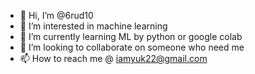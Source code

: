 - 👋 Hi, I’m @6rud10
- 👀 I’m interested in machine learning
- 🌱 I’m currently learning ML by python or google colab
- 💞️ I’m looking to collaborate on someone who need me
- 📫 How to reach me @ iamyuk22@gmail.com

<!---
6rud10/6rud10 is a ✨ special ✨ repository because its `README.md` (this file) appears on your GitHub profile.
You can click the Preview link to take a look at your changes.
--->
